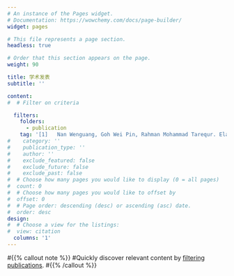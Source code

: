 ```yaml
---
# An instance of the Pages widget.
# Documentation: https://wowchemy.com/docs/page-builder/
widget: pages

# This file represents a page section.
headless: true

# Order that this section appears on the page.
weight: 90

title: 学术发表
subtitle: ''

content:
#  # Filter on criteria

  filters:
    folders:
      - publication
    tag: '[1]	Nan Wenguang, Goh Wei Pin, Rahman Mohammad Tarequr. Elasto-plastic and adhesive contact: An improved linear model and its application. Powder Technology, 2022, 407: 117634.     '
#    category: ''
#    publication_type: ''
#    author: ''
#    exclude_featured: false
#    exclude_future: false
#    exclude_past: false
#  # Choose how many pages you would like to display (0 = all pages)
#  count: 0
#  # Choose how many pages you would like to offset by
#  offset: 0
#  # Page order: descending (desc) or ascending (asc) date.
#  order: desc
design:
#  # Choose a view for the listings:
#  view: citation
  columns: '1'
---
```


#{{% callout note %}}
#Quickly discover relevant content by [filtering publications](./publication/).
#{{% /callout %}}
